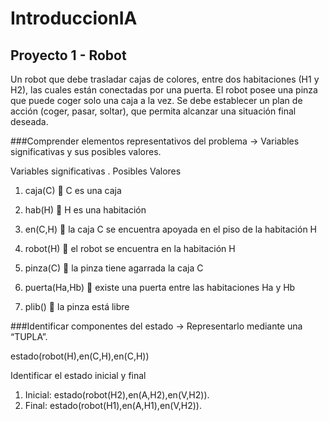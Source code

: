# IntroduccionIA
## Proyecto 1 - Robot

Un robot que debe trasladar cajas de colores, entre dos habitaciones (H1 y H2), las cuales están conectadas por una puerta.
El robot posee una pinza que puede coger solo una caja a la vez.
Se debe establecer un plan de acción (coger, pasar, soltar), que permita alcanzar una situación final deseada. 

###Comprender elementos representativos del problema → Variables significativas y sus posibles valores.

Variables significativas   .        Posibles Valores
1. caja(C)    C es una caja

2. hab(H)    H es una habitación

3. en(C,H)    la caja C se encuentra apoyada en el piso de la habitación H

4. robot(H)    el robot se encuentra en la habitación H

5. pinza(C)    la pinza tiene agarrada la caja C

6. puerta(Ha,Hb)    existe una puerta entre las habitaciones Ha y Hb

7. plib()    la pinza está libre

###Identificar componentes del estado → Representarlo mediante una “TUPLA”.

estado(robot(H),en(C,H),en(C,H))

Identificar el estado inicial y final

1. Inicial: estado(robot(H2),en(A,H2),en(V,H2)).
2. Final:   estado(robot(H1),en(A,H1),en(V,H2)).





